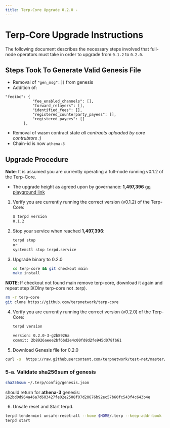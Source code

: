 ```yaml
---
title: Terp-Core Upgrade 0.2.0 -
---
```

<!-- markdown-link-check-disable -->
# Terp-Core Upgrade Instructions

The following document describes the necessary steps involved that full-node operators
must take in order to upgrade from `0.1.2` to `0.2.0`. 

## Steps Took To Generate Valid Genesis File

- Removal of `"gen_msg":[]` from genesis
- Addition of:
```
"feeibc": {
            "fee_enabled_channels": [],
            "forward_relayers": [],
            "identified_fees": [],
            "registered_counterparty_payees": [],
            "registered_payees": []
        },
```
- Removal of wasm contract state *all contracts uploaded by core contrubtors :)*
- Chain-id is now  `athena-3`

## Upgrade Procedure

__Note__: It is assumed you are currently operating a full-node running v0.1.2 of the Terp-Core.

- The upgrade height as agreed upon by governance: __1,497,396__ [go playground link](https://go.dev/play/p/DOtb4m6OqCk)

1. Verify you are currently running the correct version (v0.1.2) of the Terp-Core:

   ```bash
   $ terpd version
   0.1.2
   ```

2. Stop your service when reached __1,497,396__:

   ```bash
   terpd stop
   or
   systemctl stop terpd.service
   ```

3. Upgrade binary to 0.2.0
   
   ```bash
   cd terp-core && git checkout main
   make install
   ```
 __NOTE__: If checkout not found main remove terp-core, download it again and repeat step 3(Olny terp-core not .terp).
 
   ```bash
   rm -r terp-core
   git clone https://github.com/terpnetwork/terp-core
   ```
   
4. Verify you are currently running the correct version (v0.2.0) of the Terp-Core:

   ```bash
   terpd version
   ```
   
   ```bash
   version: 0.2.0-3-g2b8926a
   commit: 2b8926aeee2bf6bd2e4c00fd8d2fe945d078fb61
   ```

5. Download Genesis file for 0.2.0
  ```bash
  curl -s  https://raw.githubusercontent.com/terpnetwork/test-net/master/athena-3/genesis.json > ~/.terp/config/genesis.json
  ```
### 5-a. Validate sha256sum of genesis 
```bash 
sha256sum ~/.terp/config/genesis.json  
``` 
should return for **athena-3** genesis:
 ```262bd0d964a46a7d603427fe02e2508f07d20676b92ec57b60fc543f4c643b4e```

6. Unsafe reset and Start terpd.
  ```bash
  terpd tendermint unsafe-reset-all --home $HOME/.terp --keep-addr-book
  terpd start
  ```

<!-- markdown-link-check-enable -->
